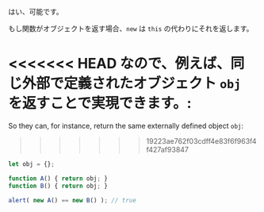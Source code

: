 はい、可能です。

もし関数がオブジェクトを返す場合、`new` は `this` の代わりにそれを返します。

<<<<<<< HEAD
なので、例えば、同じ外部で定義されたオブジェクト `obj` を返すことで実現できます。:
=======
So they can, for instance, return the same externally defined object `obj`:
>>>>>>> 19223ae762f03cdff4e83f6f963f4f427af93847

```js run no-beautify
let obj = {};

function A() { return obj; }
function B() { return obj; }

alert( new A() == new B() ); // true
```
